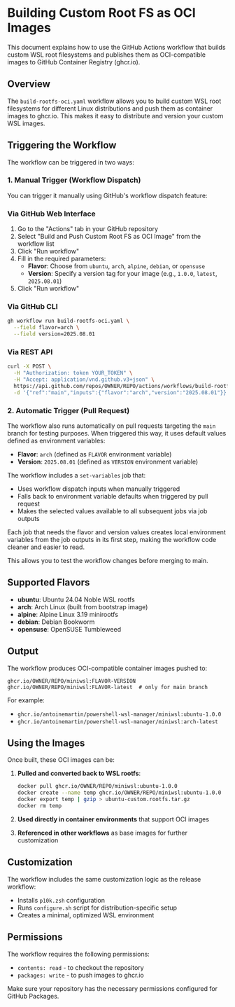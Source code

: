 # Building Custom Root FS as OCI Images

This document explains how to use the GitHub Actions workflow that builds custom
WSL root filesystems and publishes them as OCI-compatible images to GitHub
Container Registry (ghcr.io).

## Overview

The `build-rootfs-oci.yaml` workflow allows you to build custom WSL root
filesystems for different Linux distributions and push them as container images
to ghcr.io. This makes it easy to distribute and version your custom WSL images.

## Triggering the Workflow

The workflow can be triggered in two ways:

### 1. Manual Trigger (Workflow Dispatch)

You can trigger it manually using GitHub's workflow dispatch feature:

### Via GitHub Web Interface

1. Go to the "Actions" tab in your GitHub repository
2. Select "Build and Push Custom Root FS as OCI Image" from the workflow list
3. Click "Run workflow"
4. Fill in the required parameters:
   - **Flavor**: Choose from `ubuntu`, `arch`, `alpine`, `debian`, or `opensuse`
   - **Version**: Specify a version tag for your image (e.g., `1.0.0`, `latest`,
     `2025.08.01`)
5. Click "Run workflow"

### Via GitHub CLI

```bash
gh workflow run build-rootfs-oci.yaml \
  --field flavor=arch \
  --field version=2025.08.01
```

### Via REST API

```bash
curl -X POST \
  -H "Authorization: token YOUR_TOKEN" \
  -H "Accept: application/vnd.github.v3+json" \
  https://api.github.com/repos/OWNER/REPO/actions/workflows/build-rootfs-oci.yaml/dispatches \
  -d '{"ref":"main","inputs":{"flavor":"arch","version":"2025.08.01"}}'
```

### 2. Automatic Trigger (Pull Request)

The workflow also runs automatically on pull requests targeting the `main`
branch for testing purposes. When triggered this way, it uses default values
defined as environment variables:

- **Flavor**: `arch` (defined as `FLAVOR` environment variable)
- **Version**: `2025.08.01` (defined as `VERSION` environment variable)

The workflow includes a `set-variables` job that:

- Uses workflow dispatch inputs when manually triggered
- Falls back to environment variable defaults when triggered by pull request
- Makes the selected values available to all subsequent jobs via job outputs

Each job that needs the flavor and version values creates local environment
variables from the job outputs in its first step, making the workflow code
cleaner and easier to read.

This allows you to test the workflow changes before merging to main.

## Supported Flavors

- **ubuntu**: Ubuntu 24.04 Noble WSL rootfs
- **arch**: Arch Linux (built from bootstrap image)
- **alpine**: Alpine Linux 3.19 minirootfs
- **debian**: Debian Bookworm
- **opensuse**: OpenSUSE Tumbleweed

## Output

The workflow produces OCI-compatible container images pushed to:

```
ghcr.io/OWNER/REPO/miniwsl:FLAVOR-VERSION
ghcr.io/OWNER/REPO/miniwsl:FLAVOR-latest  # only for main branch
```

For example:

- `ghcr.io/antoinemartin/powershell-wsl-manager/miniwsl:ubuntu-1.0.0`
- `ghcr.io/antoinemartin/powershell-wsl-manager/miniwsl:arch-latest`

## Using the Images

Once built, these OCI images can be:

1. **Pulled and converted back to WSL rootfs**:

   ```bash
   docker pull ghcr.io/OWNER/REPO/miniwsl:ubuntu-1.0.0
   docker create --name temp ghcr.io/OWNER/REPO/miniwsl:ubuntu-1.0.0
   docker export temp | gzip > ubuntu-custom.rootfs.tar.gz
   docker rm temp
   ```

2. **Used directly in container environments** that support OCI images

3. **Referenced in other workflows** as base images for further customization

## Customization

The workflow includes the same customization logic as the release workflow:

- Installs `p10k.zsh` configuration
- Runs `configure.sh` script for distribution-specific setup
- Creates a minimal, optimized WSL environment

## Permissions

The workflow requires the following permissions:

- `contents: read` - to checkout the repository
- `packages: write` - to push images to ghcr.io

Make sure your repository has the necessary permissions configured for GitHub
Packages.
